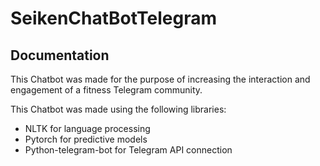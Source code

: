 # SeikenChatBotTelegram

## Documentation

This Chatbot was made for the purpose of increasing the interaction and engagement of a fitness Telegram community.

This Chatbot was made using the following libraries:
- NLTK 	for language processing
- Pytorch 	for predictive models 
- Python-telegram-bot 		for Telegram API connection

